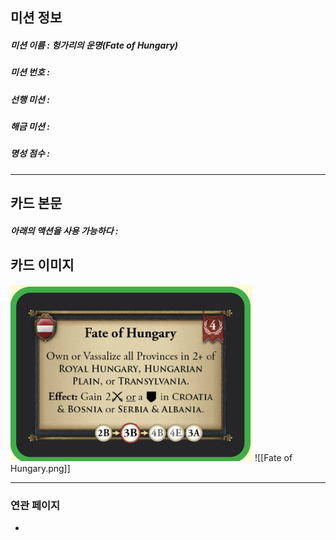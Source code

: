 ## 미션 정보
##### 미션 이름 : 헝가리의 운명(Fate of Hungary)
##### 미션 번호 : 
##### 선행 미션 : 
##### 해금 미션 : 
##### 명성 점수 :
---
## 카드 본문
##### 아래의 액션을 사용 가능하다 : 

## 카드 이미지
<img src="\Assets\Fate of Hungary.png"/>
![[Fate of Hungary.png]]

--- 

### 연관 페이지
- 
